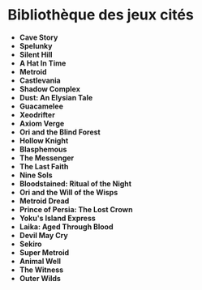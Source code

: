 # Bibliothèque des jeux cités

- **Cave Story**
- **Spelunky**
- **Silent Hill**
- **A Hat In Time**
- **Metroid**
- **Castlevania**
- **Shadow Complex**
- **Dust: An Elysian Tale**
- **Guacamelee**
- **Xeodrifter**
- **Axiom Verge**
- **Ori and the Blind Forest**
- **Hollow Knight**
- **Blasphemous**
- **The Messenger**
- **The Last Faith**
- **Nine Sols**
- **Bloodstained: Ritual of the Night**
- **Ori and the Will of the Wisps**
- **Metroid Dread**
- **Prince of Persia: The Lost Crown**
- **Yoku's Island Express**
- **Laika: Aged Through Blood**
- **Devil May Cry**
- **Sekiro**
- **Super Metroid**
- **Animal Well**
- **The Witness**
- **Outer Wilds**
